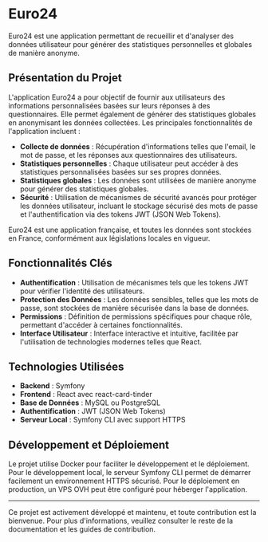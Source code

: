 # Euro24

Euro24 est une application permettant de recueillir et d'analyser des données utilisateur pour générer des statistiques personnelles et globales de manière anonyme.

## Présentation du Projet

L'application Euro24 a pour objectif de fournir aux utilisateurs des informations personnalisées basées sur leurs réponses à des questionnaires. Elle permet également de générer des statistiques globales en anonymisant les données collectées. Les principales fonctionnalités de l'application incluent :

- **Collecte de données** : Récupération d'informations telles que l'email, le mot de passe, et les réponses aux questionnaires des utilisateurs.
- **Statistiques personnelles** : Chaque utilisateur peut accéder à des statistiques personnalisées basées sur ses propres données.
- **Statistiques globales** : Les données sont utilisées de manière anonyme pour générer des statistiques globales.
- **Sécurité** : Utilisation de mécanismes de sécurité avancés pour protéger les données utilisateur, incluant le stockage sécurisé des mots de passe et l'authentification via des tokens JWT (JSON Web Tokens).

Euro24 est une application française, et toutes les données sont stockées en France, conformément aux législations locales en vigueur.

## Fonctionnalités Clés

- **Authentification** : Utilisation de mécanismes tels que les tokens JWT pour vérifier l'identité des utilisateurs.
- **Protection des Données** : Les données sensibles, telles que les mots de passe, sont stockées de manière sécurisée dans la base de données.
- **Permissions** : Définition de permissions spécifiques pour chaque rôle, permettant d'accéder à certaines fonctionnalités.
- **Interface Utilisateur** : Interface interactive et intuitive, facilitée par l'utilisation de technologies modernes telles que React.

## Technologies Utilisées

- **Backend** : Symfony
- **Frontend** : React avec react-card-tinder
- **Base de Données** : MySQL ou PostgreSQL
- **Authentification** : JWT (JSON Web Tokens)
- **Serveur Local** : Symfony CLI avec support HTTPS

## Développement et Déploiement

Le projet utilise Docker pour faciliter le développement et le déploiement. Pour le développement local, le serveur Symfony CLI permet de démarrer facilement un environnement HTTPS sécurisé. Pour le déploiement en production, un VPS OVH peut être configuré pour héberger l'application.

---

Ce projet est activement développé et maintenu, et toute contribution est la bienvenue. Pour plus d'informations, veuillez consulter le reste de la documentation et les guides de contribution.

